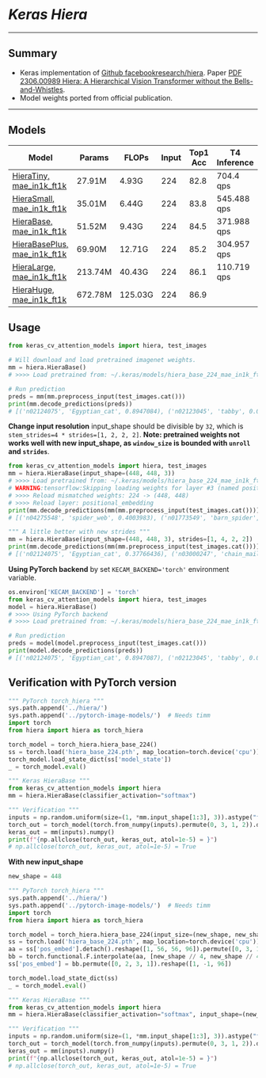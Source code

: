 # ___Keras Hiera___
***

## Summary
  - Keras implementation of [Github facebookresearch/hiera](https://github.com/facebookresearch/hiera). Paper [PDF 2306.00989 Hiera: A Hierarchical Vision Transformer without the Bells-and-Whistles](https://arxiv.org/pdf/2306.00989.pdf).
  - Model weights ported from official publication.
***

## Models
  | Model                        | Params  | FLOPs   | Input | Top1 Acc | T4 Inference |
  | ---------------------------- | ------- | ------- | ----- | -------- | ------------ |
  | [HieraTiny, mae_in1k_ft1k](https://github.com/leondgarse/keras_cv_attention_models/releases/download/hiera/hiera_tiny_224_mae_in1k_ft1k.h5)     | 27.91M  | 4.93G   | 224   | 82.8     | 704.4 qps    |
  | [HieraSmall, mae_in1k_ft1k](https://github.com/leondgarse/keras_cv_attention_models/releases/download/hiera/hiera_small_224_mae_in1k_ft1k.h5)    | 35.01M  | 6.44G   | 224   | 83.8     | 545.488 qps  |
  | [HieraBase, mae_in1k_ft1k](https://github.com/leondgarse/keras_cv_attention_models/releases/download/hiera/hiera_base_224_mae_in1k_ft1k.h5)     | 51.52M  | 9.43G   | 224   | 84.5     | 371.988 qps  |
  | [HieraBasePlus, mae_in1k_ft1k](https://github.com/leondgarse/keras_cv_attention_models/releases/download/hiera/hiera_base_plus_224_mae_in1k_ft1k.h5) | 69.90M  | 12.71G  | 224   | 85.2     | 304.957 qps  |
  | [HieraLarge, mae_in1k_ft1k](https://github.com/leondgarse/keras_cv_attention_models/releases/download/hiera/hiera_large_224_mae_in1k_ft1k.h5)    | 213.74M | 40.43G  | 224   | 86.1     | 110.719 qps  |
  | [HieraHuge, mae_in1k_ft1k](https://github.com/leondgarse/keras_cv_attention_models/releases/download/hiera/hiera_huge_224_mae_in1k_ft1k.h5)     | 672.78M | 125.03G | 224   | 86.9     |              |
## Usage
  ```py
  from keras_cv_attention_models import hiera, test_images

  # Will download and load pretrained imagenet weights.
  mm = hiera.HieraBase()
  # >>>> Load pretrained from: ~/.keras/models/hiera_base_224_mae_in1k_ft1k.h5

  # Run prediction
  preds = mm(mm.preprocess_input(test_images.cat()))
  print(mm.decode_predictions(preds))
  # [('n02124075', 'Egyptian_cat', 0.8947084), ('n02123045', 'tabby', 0.006296753), ...]
  ```
  **Change input resolution** input_shape should be divisible by `32`, which is `stem_strides=4 * strides=[1, 2, 2, 2]`. **Note: pretrained weights not works well with new input_shape, as `window_size` is bounded with `unroll` and `strides`**.
  ```py
  from keras_cv_attention_models import hiera, test_images
  mm = hiera.HieraBase(input_shape=(448, 448, 3))
  # >>>> Load pretrained from: ~/.keras/models/hiera_base_224_mae_in1k_ft1k.h5
  # WARNING:tensorflow:Skipping loading weights for layer #3 (named positional_embedding) ...
  # >>>> Reload mismatched weights: 224 -> (448, 448)
  # >>>> Reload layer: positional_embedding
  print(mm.decode_predictions(mm(mm.preprocess_input(test_images.cat()))))
  # [('n04275548', 'spider_web', 0.4003983), ('n01773549', 'barn_spider', 0.10982952), ...]

  """ A little better with new strides """
  mm = hiera.HieraBase(input_shape=(448, 448, 3), strides=[1, 4, 2, 2])
  print(mm.decode_predictions(mm(mm.preprocess_input(test_images.cat()))))
  # [('n02124075', 'Egyptian_cat', 0.37766436), ('n03000247', 'chain_mail', 0.09813311), ...]
  ```
  **Using PyTorch backend** by set `KECAM_BACKEND='torch'` environment variable.
  ```py
  os.environ['KECAM_BACKEND'] = 'torch'
  from keras_cv_attention_models import hiera, test_images
  model = hiera.HieraBase()
  # >>>> Using PyTorch backend
  # >>>> Load pretrained from: ~/.keras/models/hiera_base_224_mae_in1k_ft1k.h5

  # Run prediction
  preds = model(model.preprocess_input(test_images.cat()))
  print(model.decode_predictions(preds))
  # [('n02124075', 'Egyptian_cat', 0.8947087), ('n02123045', 'tabby', 0.006296773), ...]
  ```
## Verification with PyTorch version
  ```py
  """ PyTorch torch_hiera """
  sys.path.append('../hiera/')
  sys.path.append('../pytorch-image-models/')  # Needs timm
  import torch
  from hiera import hiera as torch_hiera

  torch_model = torch_hiera.hiera_base_224()
  ss = torch.load('hiera_base_224.pth', map_location=torch.device('cpu'))
  torch_model.load_state_dict(ss['model_state'])
  _ = torch_model.eval()

  """ Keras HieraBase """
  from keras_cv_attention_models import hiera
  mm = hiera.HieraBase(classifier_activation="softmax")

  """ Verification """
  inputs = np.random.uniform(size=(1, *mm.input_shape[1:3], 3)).astype("float32")
  torch_out = torch_model(torch.from_numpy(inputs).permute(0, 3, 1, 2)).detach().numpy()
  keras_out = mm(inputs).numpy()
  print(f"{np.allclose(torch_out, keras_out, atol=1e-5) = }")
  # np.allclose(torch_out, keras_out, atol=1e-5) = True
  ```
  **With new input_shape**
  ```py
  new_shape = 448

  """ PyTorch torch_hiera """
  sys.path.append('../hiera/')
  sys.path.append('../pytorch-image-models/')  # Needs timm
  import torch
  from hiera import hiera as torch_hiera

  torch_model = torch_hiera.hiera_base_224(input_size=(new_shape, new_shape))
  ss = torch.load('hiera_base_224.pth', map_location=torch.device('cpu'))['model_state']
  aa = ss['pos_embed'].detach().reshape([1, 56, 56, 96]).permute([0, 3, 1, 2])
  bb = torch.functional.F.interpolate(aa, [new_shape // 4, new_shape // 4], mode='bilinear')
  ss['pos_embed'] = bb.permute([0, 2, 3, 1]).reshape([1, -1, 96])

  torch_model.load_state_dict(ss)
  _ = torch_model.eval()

  """ Keras HieraBase """
  from keras_cv_attention_models import hiera
  mm = hiera.HieraBase(classifier_activation="softmax", input_shape=(new_shape, new_shape, 3))

  """ Verification """
  inputs = np.random.uniform(size=(1, *mm.input_shape[1:3], 3)).astype("float32")
  torch_out = torch_model(torch.from_numpy(inputs).permute(0, 3, 1, 2)).detach().numpy()
  keras_out = mm(inputs).numpy()
  print(f"{np.allclose(torch_out, keras_out, atol=1e-5) = }")
  # np.allclose(torch_out, keras_out, atol=1e-5) = True
  ```
